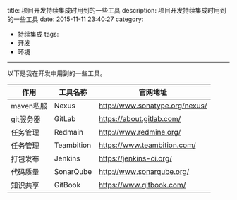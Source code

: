 title: 项目开发持续集成时用到的一些工具
description: 项目开发持续集成时用到的一些工具
date: 2015-11-11 23:40:27
category:
- 持续集成
tags:
- 开发
- 环境
---
以下是我在开发中用到的一些工具。

作用 | 工具名称 | 官网地址
--- | --- | ---
maven私服 | Nexus | http://www.sonatype.org/nexus/
git服务器 | GitLab | https://about.gitlab.com/
任务管理 | Redmain | http://www.redmine.org/
任务管理 | Teambition | https://www.teambition.com/
打包发布 | Jenkins | https://jenkins-ci.org/
代码质量 | SonarQube | http://www.sonarqube.org/
知识共享 | GitBook | https://www.gitbook.com/
